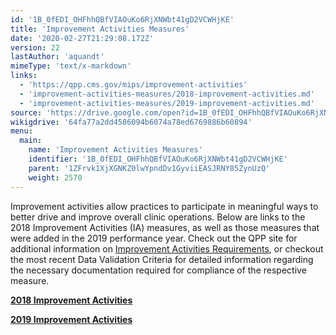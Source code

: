 ```yaml
---
id: '1B_0fEDI_OHFhhQBfVIAOuKo6RjXNWbt41gD2VCWHjKE'
title: 'Improvement Activities Measures'
date: '2020-02-27T21:29:08.172Z'
version: 22
lastAuthor: 'aquandt'
mimeType: 'text/x-markdown'
links:
  - 'https://qpp.cms.gov/mips/improvement-activities'
  - 'improvement-activities-measures/2018-improvement-activities.md'
  - 'improvement-activities-measures/2019-improvement-activities.md'
source: 'https://drive.google.com/open?id=1B_0fEDI_OHFhhQBfVIAOuKo6RjXNWbt41gD2VCWHjKE'
wikigdrive: '64fa77a2dd4586094b6074a78ed6769886b60894'
menu:
  main:
    name: 'Improvement Activities Measures'
    identifier: '1B_0fEDI_OHFhhQBfVIAOuKo6RjXNWbt41gD2VCWHjKE'
    parent: '1ZFrvk1XjXGNKZ0lwYpndDv1GyviiEASJRNY85ZynUzQ'
    weight: 2570
---
```





Improvement activities allow practices to participate in meaningful ways to better drive and improve overall clinic operations. Below are links to the 2018 Improvement Activities (IA) measures, as well as those measures that were added in the 2019 performance year. Check out the QPP site for additional information on [Improvement Activities Requirements](https://qpp.cms.gov/mips/improvement-activities), or checkout the most recent Data Validation Criteria for detailed information regarding the necessary documentation required for compliance of the respective measure.




[**2018 Improvement Activities**](improvement-activities-measures/2018-improvement-activities.md)




[**2019 Improvement Activities**](improvement-activities-measures/2019-improvement-activities.md)

